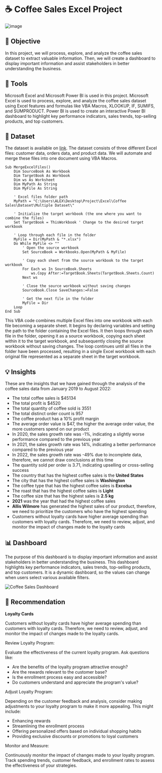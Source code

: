 # ☕ Coffee Sales Excel Project

![image](https://github.com/AlexanderEvanW/PortfolioProjects/assets/124351667/3ae0f193-91f7-4a69-b4cf-0995432197ca)

## 🔎 Objective
In this project, we will process, explore, and analyze the coffee sales dataset to extract valuable information. Then, we will create a dashboard to display important information and assist stakeholders in better understanding the business.

## 🔨 Tools
Microsoft Excel and Microsoft Power BI is used in this project. Microsoft Excel is used to process, explore, and analyze the coffee sales dataset using Excel features and formulas like VBA Macros, XLOOKUP, IF, SUMIFS, and SUMPRODUCT. Power BI is used to create an interactive Power BI dashboard to highlight key performance indicators, sales trends, top-selling products, and top customers.

## 🔢 Dataset
The dataset is available on [link](https://github.com/AlexanderEvanW/PortfolioProjects/tree/main/Coffee%20Sales/Dataset). The dataset consists of three different Excel files: customer data, orders data, and product data. We will automate and merge these files into one document using VBA Macros.

```
Sub MergeExcelFiles()
    Dim SourceBook As Workbook
    Dim TargetBook As Workbook
    Dim ws As Worksheet
    Dim MyPath As String
    Dim MyFile As String

    ' Excel files folder path
    MyPath = "C:\Users\ALEX\Desktop\Project\Excel\Coffee Sales\Dataset\Multiple Dataset\"

    ' Initialize the target workbook (the one where you want to combine the files)
    Set TargetBook = ThisWorkbook ' Change to the desired target workbook

    ' Loop through each file in the folder
    MyFile = Dir(MyPath & "*.xlsx")
    Do While MyFile <> ""
        ' Open the source workbook
        Set SourceBook = Workbooks.Open(MyPath & MyFile)

        ' Copy each sheet from the source workbook to the target workbook
        For Each ws In SourceBook.Sheets
            ws.Copy After:=TargetBook.Sheets(TargetBook.Sheets.Count)
        Next ws

        ' Close the source workbook without saving changes
        SourceBook.Close SaveChanges:=False

        ' Get the next file in the folder
        MyFile = Dir
    Loop
End Sub
```

This VBA code combines multiple Excel files into one workbook with each file becoming a separate sheet. It begins by declaring variables and setting the path to the folder containing the Excel files. It then loops through each file in the folder, opening it as a source workbook, copying each sheet within it to the target workbook, and subsequently closing the source workbook without saving changes. The loop continues until all files in the folder have been processed, resulting in a single Excel workbook with each original file represented as a separate sheet in the target workbook.

## 💡 Insights
These are the insights that we have gained through the analysis of the coffee sales data from January 2019 to August 2022:
- The total coffee sales is $45134
- The total profit is $4520
- The total quantity of coffee sold is 3551
- The total distinct order count is 957
- The coffee product has a 10% profit margin
- The average order value is $47, the higher the average order value, the more customers spend on our product
- In 2020, the sales growth rate was -1%, indicating a slightly worse performance compared to the previous year
- In 2021, the sales growth rate was 14%, indicating a better performance compared to the previous year
- In 2022, the sales growth rate was -49% due to incomplete data, therefore, we cannot draw conclusions at this time
- The quantity sold per order is 3.71, indicating upselling or cross-selling success
- The country that has the highest coffee sales is the **United States**
- The city that has the highest coffee sales is **Washington**
- The coffee type that has the highest coffee sales is **Excelsa**
- The roast that has the highest coffee sales is **Light**
- The coffee size that has the highest sales is **2.5 kg**
- **2021** was the year that had the highest coffee sales
- **Allis Wilmore** has generated the highest sales of our product, therefore, we need to prioritize the customers who have the highest spending
- Customers without loyalty cards have higher average spending than customers with loyalty cards. Therefore, we need to review, adjust, and monitor the impact of changes made to the loyalty cards

## 📊 Dashboard

The purpose of this dashboard is to display important information and assist stakeholders in better understanding the business. This dashboard highlights key performance indicators, sales trends, top-selling products, and top customers. It is a dynamic dashboard, so the values can change when users select various available filters.

![Coffee Sales Dashboard](https://github.com/AlexanderEvanW/PortfolioProjects/assets/124351667/4ebb8b63-315b-4289-90d1-792281e96111)

## 📌 Recommendation

**Loyalty Cards**

Customers without loyalty cards have higher average spending than customers with loyalty cards. Therefore, we need to review, adjust, and monitor the impact of changes made to the loyalty cards.

Review Loyalty Program:

Evaluate the effectiveness of the current loyalty program. Ask questions like:
- Are the benefits of the loyalty program attractive enough?
- Are the rewards relevant to the customer base?
- Is the enrollment process easy and accessible?
- Do customers understand and appreciate the program's value?

Adjust Loyalty Program:

Depending on the customer feedback and analysis, consider making adjustments to your loyalty program to make it more appealing. This might include:

- Enhancing rewards
- Streamlining the enrollment process
- Offering personalized offers based on individual shopping habits
- Providing exclusive discounts or promotions to loyal customers

Monitor and Measure:

Continuously monitor the impact of changes made to your loyalty program. Track spending trends, customer feedback, and enrollment rates to assess the effectiveness of your strategies.
